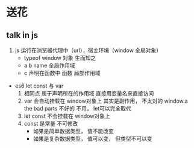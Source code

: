 # 送花
## talk in js

1. js 运行在浏览器代理中（url），宿主环境（window 全局对象）
   - typeof window   对象   生而知之
   - a  b  name  全局作用域
   - c  声明在函数中   函数 局部作用域

- es6  let const 与 var 
    1. 相同点  属于声明所在的作用域  直接用变量名来直接访问
    2. var 会自动挂载在 window对象上
          其实是副作用， 不太对的
          window.a   the bad parts  不好的  不用， let可以完全取代
    3. let const 不会挂载在 window对象上
    4. const 是常量 不可修改
        - 如果是简单数据类型， 值不能改变
        - 如果是复杂数据类型， 值可以变， 但类型不可以变